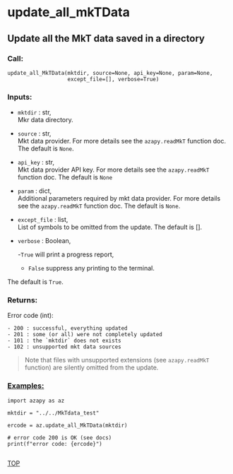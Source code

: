 
# update_all_mkTData <a name="TOP"></a>

## Update all the MkT data saved in a directory

### Call:

```
update_all_MkTData(mktdir, source=None, api_key=None, param=None,
                   except_file=[], verbose=True)
```

### Inputs:
* `mktdir` : str, <br>
Mkr data directory.
* `source` : str, <br>
Mkt data provider.
For more details see the `azapy.readMkT` function doc.
The default is `None`.
* `api_key` : str, <br>
Mkt data provider API key.
For more details see the `azapy.readMkT` function doc.
The default is `None`
* `param` : dict, <br>
Additional parameters required by mkt data provider.
For more details see the `azapy.readMkT` function doc.
The default is `None`.
* `except_file` : list, <br>
List of symbols to be omitted from the update. The default is [].
* `verbose` : Boolean, <br>

  -`True` will print a progress report,
  - `False` suppress any printing to the terminal.

The default is `True`.

### Returns:
Error code (int):

    - 200 : successful, everything updated
    - 201 : some (or all) were not completely updated
    - 101 : the `mktdir` does not exists
    - 102 : unsupported mkt data sources

> Note that files with unsupported extensions (see `azapy.readMkT` function)
are silently omitted from the update.

### [Examples:](https://github.com/Mircea-MMXXI/azapy/blob/main/scripts/util/update_all_MkTData_example.py)

```
import azapy as az

mktdir = "../../MkTdata_test"

ercode = az.update_all_MkTData(mktdir)

# error code 200 is OK (see docs)
print(f"error code: {ercode}")


```
[TOP](#TOP)
